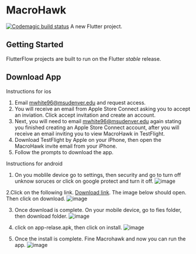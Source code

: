 # MacroHawk
[![Codemagic build status](https://api.codemagic.io/apps/65148f117786737936fec0d7/65148f117786737936fec0d6/status_badge.svg)](https://codemagic.io/apps/65148f117786737936fec0d7/65148f117786737936fec0d6/latest_build)
A new Flutter project.

## Getting Started

FlutterFlow projects are built to run on the Flutter _stable_ release.

## Download App 

Instructions for ios
1. Email mwhite96@msudenver.edu and request access.
2. You will receive an email from Apple Store Connect asking you to accept an inviation. Click accept invitation and create an account.
3. Next, you will need to email mwhite96@msudenver.edu again stating you finished creating an Apple Store Connect account, after you will receive an email inviting you to view MacroHawk in TestFlight.
4. Download TestFlight by Apple on your iPhone, then open the MacroHawk invite email from your iPhone.
5. Follow the prompts to download the app.

Instructions for android
1. On you moblile device go to settings, then security and go to turn off unknow soruces or click on google protect and turn it off. ![image](https://github.com/Fall-2023-CS-Senior-Experience/MacroHawk/assets/91153874/330ecd6f-f286-4b12-a623-3c963300136a)

2.Click on the following link. [Download link](https://drive.google.com/file/d/1L0uIZzmMTOnPJpXzy99KQKv4aw0KCEfr/view?usp=sharing). The image below should open. Then click on download. ![image](https://github.com/Fall-2023-CS-Senior-Experience/MacroHawk/assets/91153874/fdc64943-b90d-4d12-85b5-dc038d638f92)

3. Once download is complete. On your mobile device, go to fies folder, then download folder. ![image](https://github.com/Fall-2023-CS-Senior-Experience/MacroHawk/assets/91153874/6f1a57eb-9917-4d9a-9a02-6d21abf44c1f)

4. click on app-relase.apk, then click on install. ![image](https://github.com/Fall-2023-CS-Senior-Experience/MacroHawk/assets/91153874/49baaf56-0a77-4035-a53c-385a092c7def)

5. Once the install is complete. Fine Macrohawk and now you can run the app. ![image](https://github.com/Fall-2023-CS-Senior-Experience/MacroHawk/assets/91153874/ecab3952-9ac9-459f-9b08-89f45be50fa8)


